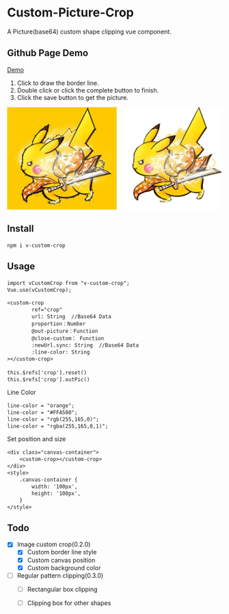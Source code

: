 # Custom-Picture-Crop
A Picture(base64) custom shape clipping vue component.
           

## Github Page Demo 
[Demo](https://sunzeroq.github.io/CustomPicture/dist/index.html)
1. Click to draw the border line.
2. Double click or click the complete button to finish. 
3. Click the save button to get the picture.

![PreviewPic](https://github.com/sunzeroq/CustomPicture/blob/master/src/assets/img/demo.jpg)

## Install
```
npm i v-custom-crop
```
## Usage
```
import vCustomCrop from "v-custom-crop";
Vue.use(vCustomCrop);
```

```
<custom-crop
        ref="crop"
        url: String  //Base64 Data
        proportion：Number  
        @out-picture：Function
        @close-custom： Function
        :newUrl.sync: String  //Base64 Data 
        :line-color: String
></custom-crop>

this.$refs['crop'].reset()
this.$refs['crop'].outPic()
```
Line Color
```
line-color = "orange";
line-color = "#FFA500";
line-color = "rgb(255,165,0)";
line-color = "rgba(255,165,0,1)";
```
Set position and size

```
<div class="canvas-container">
    <custom-crop></custom-crop>
</div>
<style>
    .canvas-container {
        width: '100px',
        height: '100px',
    }
</style>
```
## Todo

- [X] Image custom crop(0.2.0)
    - [X] Custom border line style
    - [X] Custom canvas position
    - [X] Custom background color
- [ ] Regular pattern clipping(0.3.0)
    - [ ] Rectangular box clipping 
    - [ ] Clipping box for other shapes 

